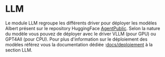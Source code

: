 # LLM

Le module LLM regroupe les différents driver pour déployer les modèles Albert présent sur le repository HuggingFace [AgentPublic](https://huggingface.co/AgentPublic).
Selon la nature du modèle vous pouvez de déployer avec le driver VLLM (pour GPU) ou GPT4All (pour CPU). Pour plus d'information sur le déploiement des modèles référez vous la documentation dédiée :[docs/deploiement](../docs/deploiement) à la section LLM.
